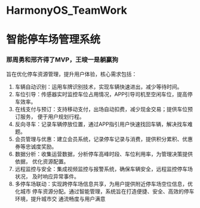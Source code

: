 # HarmonyOS_TeamWork
# 智能停车场管理系统
### 那周勇和邢齐得了MVP，王竣一是躺赢狗
旨在优化停车资源管理，提升用户体验，核心需求包括：
1) 车辆自动识别：运用车牌识别技术，实现车辆快速进出，减少等待时间。
2) 车位引导：传感器实时监控车位占用情况，APP引导司机至空闲车位，提高停车效率。
3) 在线支付与预订：支持移动支付，出场自动扣费，减少现金交易；提供车位预订服务，
便于用户规划行程。
4) 反向寻车：记录车辆停放位置，通过APP指引用户快速找回车辆，解决找车难题。
5) 会员管理与优惠：建立会员系统，记录停车记录与消费，提供积分累积、优惠券等忠诚度奖励。
6) 数据分析：收集运营数据，分析停车高峰时段、车位利用率，为管理决策提供依据，
优化资源配置。
7) 远程监控与安全：集成视频监控与报警系统，确保车辆安全，远程监控停车场状况，
及时响应异常事件。
8) 多停车场联动：实现跨停车场信息共享，为用户提供附近停车场空位信息，优化城市
停车资源分配。通过智能管理，系统旨在打造便捷、安全、高效的停车环境，提升城市交
通流畅度与用户满意